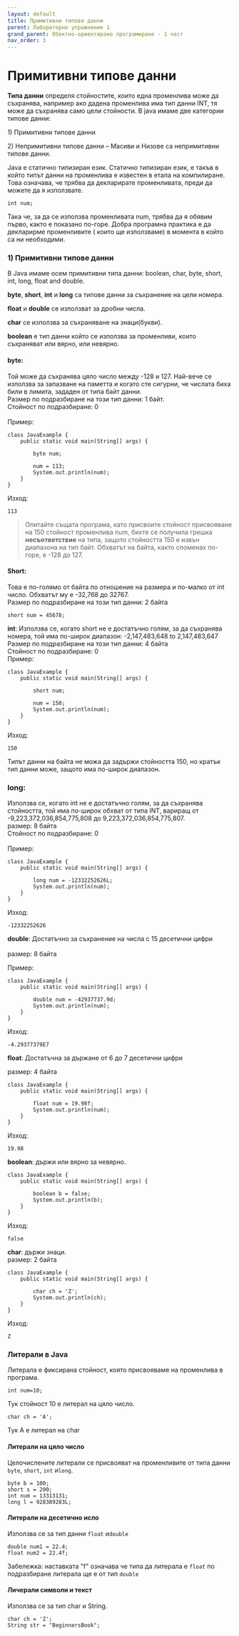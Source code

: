 ```yaml
---
layout: default
title: Примитивни типове данни
parent: Лабораторно упражнение 1
grand_parent: Обектно-ориентирано програмиране - 1 част
nav_order: 3
---
```


# Примитивни типове данни

**Типа данни** определя стойностите, които една променлива може да съхранява, например ако дадена променлива има тип данни INT, тя може да съхранява само цели стойности. В java имаме две категории типове данни:&#x20;

1\) Примитивни типове данни&#x20;

2\) Непримитивни типове данни – Масиви и Низове са непримитивни типове данни.

Java е статично типизиран език. Статично типизиран език, е такъв в който типът данни на променлива е известен в етапа на компилиране. Това означава, че трябва да декларирате променливата, преди да можете да я използвате.

```
int num;
```

Така че, за да се използва променливата num, трябва да я обявим първо, както е показано по-горе. Добра програмна практика е да декларирме променливите ( които ще използваме) в момента в който са ни необходими.

### 1) Примитивни типове данни

В Java имаме осем примитивни типа данни: boolean, char, byte, short, int, long, float and double.&#x20;

&#x20;**byte**, **short**, **int** и **long** са типове данни за съхранение на цели номера.

&#x20;**float** и **double** се използват за дробни числа.

**char** се използва за съхраняване на знаци(букви).

&#x20;**boolean** е тип данни който се използва за променливи, които съхраняват или вярно, или невярно.

#### byte:

Той може да съхранява цяло число между -128 и 127. Най-вече се използва за запазване на паметта и когато сте сигурни, че числата биха били в лимита, зададен от типа байт данни.\
Размер по подразбиране на този тип данни: 1 байт.\
Стойност по подразбиране: 0\
\
Пример:

```
class JavaExample {
    public static void main(String[] args) {
    	
    	byte num;
    	
    	num = 113;
    	System.out.println(num);
    }
}
```

Изход:

```
113
```

> Опитайте същата програма, като присвоите стойност присвояване на 150 стойност променлива num, бихте се получила грешка **несъответствие** на типа, защото стойността 150 е извън диапазона на тип байт. Обхватът на байта, както споменах по-горе, е -128 до 127.

#### Short:

Това е по-голямо от байта по отношение на размера и по-малко от int число. Обхватът му е -32,768 до 32767.\
Размер по подразбиране на този тип данни: 2 байта

```
short num = 45678;
```

**int**: Използва се, когато short не е достатъчно голям, за да съхранява номера, той има по-широк диапазон: -2,147,483,648 to 2,147,483,647\
Размер по подразбиране на този тип данни: 4 байта\
Стойност по подразбиране: 0\
Пример:

```
class JavaExample {
    public static void main(String[] args) {
    	
    	short num;
    	
    	num = 150;
    	System.out.println(num);
    }
}
```

Изход:

```
150
```

Типът данни на байта не можа да задържи стойността 150, но кратък тип данни може, защото има по-широк диапазон.

### long:

Използва се, когато int не е достатъчно голям, за да съхранява стойността, той има по-широк обхват от типа INT, вариращ от -9,223,372,036,854,775,808 до 9,223,372,036,854,775,807.\
размер: 8 байта\
Стойност по подразбиране: 0\
\
Пример:

```
class JavaExample {
    public static void main(String[] args) {
    	
    	long num = -12332252626L;
    	System.out.println(num);
    }
}
```

Изход:

```
-12332252626
```

&#x20;**double**: Достатъчно за съхранение на числа с 15 десетични цифри\
\
размер: 8 байта&#x20;

Пример:

```
class JavaExample {
    public static void main(String[] args) {
    	
    	double num = -42937737.9d;
    	System.out.println(num);
    }
}
```

Изход:

```
-4.29377379E7
```

&#x20;**float**: Достатъчна за държане от 6 до 7 десетични цифри&#x20;

размер: 4 байта

```
class JavaExample {
    public static void main(String[] args) {
    	
    	float num = 19.98f;
    	System.out.println(num);
    }
}
```

Изход:

```
19.98
```

&#x20;**boolean**: държи или вярно за невярно.

```
class JavaExample {
    public static void main(String[] args) {
    	
    	boolean b = false;
    	System.out.println(b);
    }
}
```

Изход:

```
false
```

**char**: държи знаци.\
размер: 2 байта

```
class JavaExample {
    public static void main(String[] args) {
    	
    	char ch = 'Z';
    	System.out.println(ch);
    }
}
```

Изход:

```
Z
```

### Литерали в Java

Литерала е фиксирана стойност, която присвояваме на променлива в програма.

```
int num=10;
```

Тук стойност 10 е литерал на цяло число.

```
char ch = 'A';
```

Тук А е литерал на char

#### Литерали на цяло число

Целочислените литерали се присвояват на променливите от типа данни  `byte`, `short`, `int` и`long`.

```
byte b = 100;
short s = 200;
int num = 13313131;
long l = 928389283L;
```

#### Литерали на десетично исло

Използва се за тип данни  `float` и`double`

```
double num1 = 22.4;
float num2 = 22.4f;
```

Забележка: наставката "f" означава че типа да литерала е `float` по подразбиране литерала ще е от тип `double`

#### Личерали символи и текст

Използва се за тип char и String.

```
char ch = 'Z';
String str = "BeginnersBook";
```

